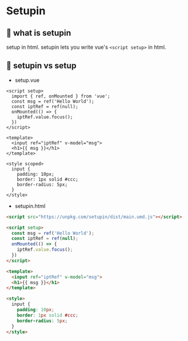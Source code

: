 # Setupin

## 🤔 what is setupin
setup in html.
setupin lets you write vue's `<script setup>` in html.
## 🤯 setupin vs setup
- setup.vue

```vue
<script setup>
  import { ref, onMounted } from 'vue';
  const msg = ref('Hello World');
  const iptRef = ref(null);
  onMounted(() => {
    iptRef.value.focus();
  })
</script>

<template>
  <input ref="iptRef" v-model="msg">
  <h1>{{ msg }}</h1>
</template>

<style scoped>
  input {
    padding: 10px;
    border: 1px solid #ccc;
    border-radius: 5px;
  }
</style>
```


- setupin.html

```html
<script src="https://unpkg.com/setupin/dist/main.umd.js"></script>

<script setup>
  const msg = ref('Hello World');
  const iptRef = ref(null);
  onMounted(() => {
    iptRef.value.focus();
  })
</script>

<template>
  <input ref="iptRef" v-model="msg">
  <h1>{{ msg }}</h1>
</template>

<style>
  input {
    padding: 10px;
    border: 1px solid #ccc;
    border-radius: 5px;
  }
</style>
```